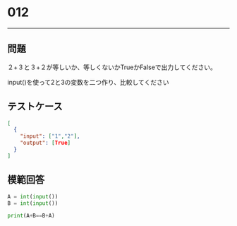 # 012

---

## 問題

２+３と３+２が等しいか、等しくないかTrueかFalseで出力してください。

input()を使って2と3の変数を二つ作り、比較してください
## テストケース

```json
[
  {
    "input": ["1","2"],
    "output": [True]
  }
]
```

## 模範回答

```python
A = int(input())
B = int(input())

print(A+B==B+A)
```
